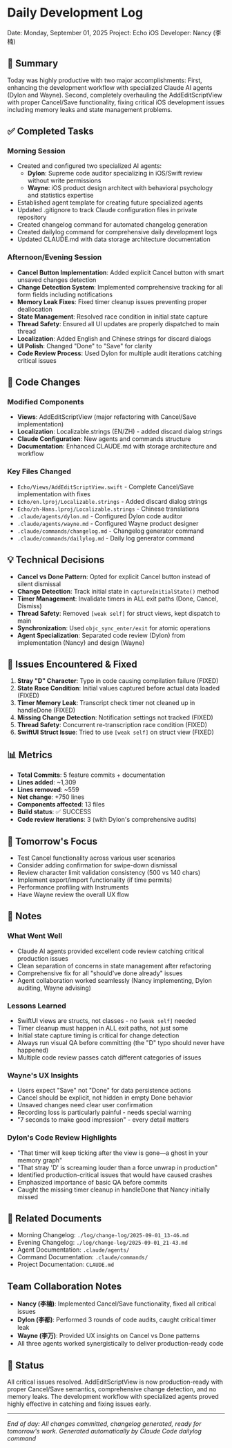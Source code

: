 # Daily Development Log
Date: Monday, September 01, 2025
Project: Echo iOS
Developer: Nancy (李楠)

## 📝 Summary
Today was highly productive with two major accomplishments: First, enhancing the development workflow with specialized Claude AI agents (Dylon and Wayne). Second, completely overhauling the AddEditScriptView with proper Cancel/Save functionality, fixing critical iOS development issues including memory leaks and state management problems.

## ✅ Completed Tasks

### Morning Session
- Created and configured two specialized AI agents:
  - **Dylon**: Supreme code auditor specializing in iOS/Swift review without write permissions
  - **Wayne**: iOS product design architect with behavioral psychology and statistics expertise
- Established agent template for creating future specialized agents
- Updated .gitignore to track Claude configuration files in private repository
- Created changelog command for automated changelog generation
- Created dailylog command for comprehensive daily development logs
- Updated CLAUDE.md with data storage architecture documentation

### Afternoon/Evening Session
- **Cancel Button Implementation**: Added explicit Cancel button with smart unsaved changes detection
- **Change Detection System**: Implemented comprehensive tracking for all form fields including notifications
- **Memory Leak Fixes**: Fixed timer cleanup issues preventing proper deallocation
- **State Management**: Resolved race condition in initial state capture
- **Thread Safety**: Ensured all UI updates are properly dispatched to main thread
- **Localization**: Added English and Chinese strings for discard dialogs
- **UI Polish**: Changed "Done" to "Save" for clarity
- **Code Review Process**: Used Dylon for multiple audit iterations catching critical issues

## 🔧 Code Changes

### Modified Components
- **Views**: AddEditScriptView (major refactoring with Cancel/Save implementation)
- **Localization**: Localizable.strings (EN/ZH) - added discard dialog strings
- **Claude Configuration**: New agents and commands structure
- **Documentation**: Enhanced CLAUDE.md with storage architecture and workflow

### Key Files Changed
- `Echo/Views/AddEditScriptView.swift` - Complete Cancel/Save implementation with fixes
- `Echo/en.lproj/Localizable.strings` - Added discard dialog strings
- `Echo/zh-Hans.lproj/Localizable.strings` - Chinese translations
- `.claude/agents/dylon.md` - Configured Dylon code auditor
- `.claude/agents/wayne.md` - Configured Wayne product designer
- `.claude/commands/changelog.md` - Changelog generator command
- `.claude/commands/dailylog.md` - Daily log generator command

## 💡 Technical Decisions
- **Cancel vs Done Pattern**: Opted for explicit Cancel button instead of silent dismissal
- **Change Detection**: Track initial state in `captureInitialState()` method
- **Timer Management**: Invalidate timers in ALL exit paths (Done, Cancel, Dismiss)
- **Thread Safety**: Removed `[weak self]` for struct views, kept dispatch to main
- **Synchronization**: Used `objc_sync_enter/exit` for atomic operations
- **Agent Specialization**: Separated code review (Dylon) from implementation (Nancy) and design (Wayne)

## 🐛 Issues Encountered & Fixed
1. **Stray "D" Character**: Typo in code causing compilation failure (FIXED)
2. **State Race Condition**: Initial values captured before actual data loaded (FIXED)
3. **Timer Memory Leak**: Transcript check timer not cleaned up in handleDone (FIXED)
4. **Missing Change Detection**: Notification settings not tracked (FIXED)
5. **Thread Safety**: Concurrent re-transcription race condition (FIXED)
6. **SwiftUI Struct Issue**: Tried to use `[weak self]` on struct view (FIXED)

## 📊 Metrics
- **Total Commits**: 5 feature commits + documentation
- **Lines added**: ~1,309
- **Lines removed**: ~559
- **Net change**: +750 lines
- **Components affected**: 13 files
- **Build status**: ✅ SUCCESS
- **Code review iterations**: 3 (with Dylon's comprehensive audits)

## 🎯 Tomorrow's Focus
- Test Cancel functionality across various user scenarios
- Consider adding confirmation for swipe-down dismissal
- Review character limit validation consistency (500 vs 140 chars)
- Implement export/import functionality (if time permits)
- Performance profiling with Instruments
- Have Wayne review the overall UX flow

## 📝 Notes

### What Went Well
- Claude AI agents provided excellent code review catching critical production issues
- Clean separation of concerns in state management after refactoring
- Comprehensive fix for all "should've done already" issues
- Agent collaboration worked seamlessly (Nancy implementing, Dylon auditing, Wayne advising)

### Lessons Learned
- SwiftUI views are structs, not classes - no `[weak self]` needed
- Timer cleanup must happen in ALL exit paths, not just some
- Initial state capture timing is critical for change detection
- Always run visual QA before committing (the "D" typo should never have happened)
- Multiple code review passes catch different categories of issues

### Wayne's UX Insights
- Users expect "Save" not "Done" for data persistence actions
- Cancel should be explicit, not hidden in empty Done behavior
- Unsaved changes need clear user confirmation
- Recording loss is particularly painful - needs special warning
- "7 seconds to make good impression" - every detail matters

### Dylon's Code Review Highlights
- "That timer will keep ticking after the view is gone—a ghost in your memory graph"
- "That stray 'D' is screaming louder than a force unwrap in production"
- Identified production-critical issues that would have caused crashes
- Emphasized importance of basic QA before commits
- Caught the missing timer cleanup in handleDone that Nancy initially missed

## 🔗 Related Documents
- Morning Changelog: `./log/change-log/2025-09-01_13-46.md`
- Evening Changelog: `./log/change-log/2025-09-01_21-43.md`
- Agent Documentation: `.claude/agents/`
- Command Documentation: `.claude/commands/`
- Project Documentation: `CLAUDE.md`

## Team Collaboration Notes
- **Nancy (李楠)**: Implemented Cancel/Save functionality, fixed all critical issues
- **Dylon (李都)**: Performed 3 rounds of code audits, caught critical timer leak
- **Wayne (李万)**: Provided UX insights on Cancel vs Done patterns
- All three agents worked synergistically to deliver production-ready code

## 🚀 Status
All critical issues resolved. AddEditScriptView is now production-ready with proper Cancel/Save semantics, comprehensive change detection, and no memory leaks. The development workflow with specialized agents proved highly effective in catching and fixing issues early.

---
*End of day: All changes committed, changelog generated, ready for tomorrow's work.*
*Generated automatically by Claude Code dailylog command*